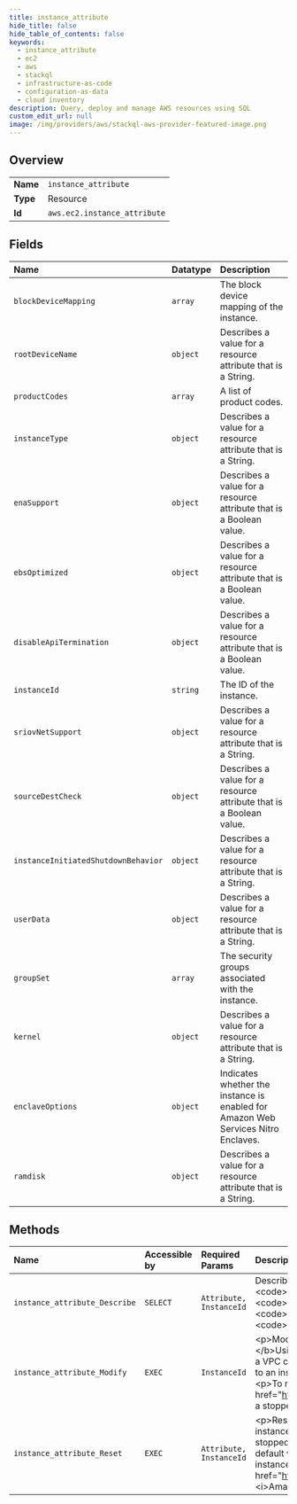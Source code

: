 ```yaml
---
title: instance_attribute
hide_title: false
hide_table_of_contents: false
keywords:
  - instance_attribute
  - ec2
  - aws    
  - stackql
  - infrastructure-as-code
  - configuration-as-data
  - cloud inventory
description: Query, deploy and manage AWS resources using SQL
custom_edit_url: null
image: /img/providers/aws/stackql-aws-provider-featured-image.png
---
```

  
    

## Overview
<table><tbody>
<tr><td><b>Name</b></td><td><code>instance_attribute</code></td></tr>
<tr><td><b>Type</b></td><td>Resource</td></tr>
<tr><td><b>Id</b></td><td><code>aws.ec2.instance_attribute</code></td></tr>
</tbody></table>

## Fields
| Name | Datatype | Description |
|:-----|:---------|:------------|
| `blockDeviceMapping` | `array` | The block device mapping of the instance. |
| `rootDeviceName` | `object` | Describes a value for a resource attribute that is a String. |
| `productCodes` | `array` | A list of product codes. |
| `instanceType` | `object` | Describes a value for a resource attribute that is a String. |
| `enaSupport` | `object` | Describes a value for a resource attribute that is a Boolean value. |
| `ebsOptimized` | `object` | Describes a value for a resource attribute that is a Boolean value. |
| `disableApiTermination` | `object` | Describes a value for a resource attribute that is a Boolean value. |
| `instanceId` | `string` | The ID of the instance. |
| `sriovNetSupport` | `object` | Describes a value for a resource attribute that is a String. |
| `sourceDestCheck` | `object` | Describes a value for a resource attribute that is a Boolean value. |
| `instanceInitiatedShutdownBehavior` | `object` | Describes a value for a resource attribute that is a String. |
| `userData` | `object` | Describes a value for a resource attribute that is a String. |
| `groupSet` | `array` | The security groups associated with the instance. |
| `kernel` | `object` | Describes a value for a resource attribute that is a String. |
| `enclaveOptions` | `object` | Indicates whether the instance is enabled for Amazon Web Services Nitro Enclaves. |
| `ramdisk` | `object` | Describes a value for a resource attribute that is a String. |
## Methods
| Name | Accessible by | Required Params | Description |
|:-----|:--------------|:----------------|:------------|
| `instance_attribute_Describe` | `SELECT` | `Attribute, InstanceId` | Describes the specified attribute of the specified instance. You can specify only one attribute at a time. Valid attribute values are: &lt;code&gt;instanceType&lt;/code&gt; \| &lt;code&gt;kernel&lt;/code&gt; \| &lt;code&gt;ramdisk&lt;/code&gt; \| &lt;code&gt;userData&lt;/code&gt; \| &lt;code&gt;disableApiTermination&lt;/code&gt; \| &lt;code&gt;instanceInitiatedShutdownBehavior&lt;/code&gt; \| &lt;code&gt;rootDeviceName&lt;/code&gt; \| &lt;code&gt;blockDeviceMapping&lt;/code&gt; \| &lt;code&gt;productCodes&lt;/code&gt; \| &lt;code&gt;sourceDestCheck&lt;/code&gt; \| &lt;code&gt;groupSet&lt;/code&gt; \| &lt;code&gt;ebsOptimized&lt;/code&gt; \| &lt;code&gt;sriovNetSupport&lt;/code&gt;  |
| `instance_attribute_Modify` | `EXEC` | `InstanceId` | &lt;p&gt;Modifies the specified attribute of the specified instance. You can specify only one attribute at a time.&lt;/p&gt; &lt;p&gt; &lt;b&gt;Note: &lt;/b&gt;Using this action to change the security groups associated with an elastic network interface (ENI) attached to an instance in a VPC can result in an error if the instance has more than one ENI. To change the security groups associated with an ENI attached to an instance that has multiple ENIs, we recommend that you use the &lt;a&gt;ModifyNetworkInterfaceAttribute&lt;/a&gt; action.&lt;/p&gt; &lt;p&gt;To modify some attributes, the instance must be stopped. For more information, see &lt;a href="https://docs.aws.amazon.com/AWSEC2/latest/UserGuide/Using_ChangingAttributesWhileInstanceStopped.html"&gt;Modify a stopped instance&lt;/a&gt; in the &lt;i&gt;Amazon EC2 User Guide&lt;/i&gt;.&lt;/p&gt; |
| `instance_attribute_Reset` | `EXEC` | `Attribute, InstanceId` | &lt;p&gt;Resets an attribute of an instance to its default value. To reset the &lt;code&gt;kernel&lt;/code&gt; or &lt;code&gt;ramdisk&lt;/code&gt;, the instance must be in a stopped state. To reset the &lt;code&gt;sourceDestCheck&lt;/code&gt;, the instance can be either running or stopped.&lt;/p&gt; &lt;p&gt;The &lt;code&gt;sourceDestCheck&lt;/code&gt; attribute controls whether source/destination checking is enabled. The default value is &lt;code&gt;true&lt;/code&gt;, which means checking is enabled. This value must be &lt;code&gt;false&lt;/code&gt; for a NAT instance to perform NAT. For more information, see &lt;a href="https://docs.aws.amazon.com/AmazonVPC/latest/UserGuide/VPC_NAT_Instance.html"&gt;NAT Instances&lt;/a&gt; in the &lt;i&gt;Amazon VPC User Guide&lt;/i&gt;.&lt;/p&gt; |
